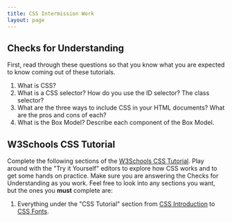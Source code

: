 ```yaml
---
title: CSS Intermission Work
layout: page
---
```


## Checks for Understanding

First, read through these questions so that you know what you are expected to know coming out of these tutorials.

1. What is CSS?
1. What is a CSS selector? How do you use the ID selector? The class selector?
1. What are the three ways to include CSS in your HTML documents? What are the pros and cons of each?
1. What is the Box Model? Describe each component of the Box Model.

## W3Schools CSS Tutorial

Complete the following sections of the [W3Schools CSS Tutorial](https://www.w3schools.com/css/default.asp). Play around with the "Try it Yourself" editors to explore how CSS works and to get some hands on practice. Make sure you are answering the Checks for Understanding as you work. Feel free to look into any sections you want, but the ones you **must** complete are:

1. Everything under the "CSS Tutorial" section from [CSS Introduction](https://www.w3schools.com/css/css_intro.asp) to [CSS Fonts](https://www.w3schools.com/css/css_font.asp).
